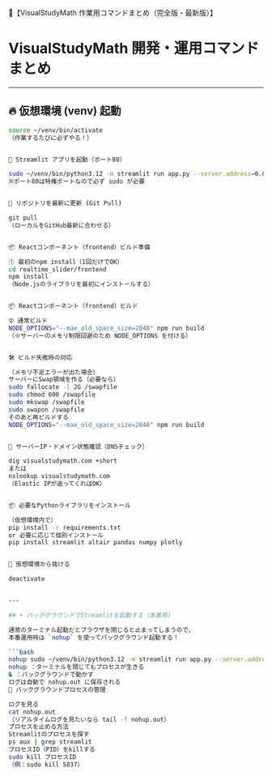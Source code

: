 📜【VisualStudyMath 作業用コマンドまとめ（完全版・最新版）】

# VisualStudyMath 開発・運用コマンドまとめ

---

## 🔥 仮想環境 (venv) 起動

```bash
source ~/venv/bin/activate
（作業するたびに必ずやる！）


🚀 Streamlit アプリを起動（ポート80）

sudo ~/venv/bin/python3.12 -m streamlit run app.py --server.address=0.0.0.0 --server.port=80
※ポート80は特権ポートなので必ず sudo が必要


🔄 リポジトリを最新に更新 (Git Pull)

git pull
（ローカルをGitHub最新に合わせる）


📦 Reactコンポーネント（frontend）ビルド準備

① 最初のnpm install（1回だけでOK）
cd realtime_slider/frontend
npm install
（Node.jsのライブラリを最初にインストールする）


📦 Reactコンポーネント（frontend）ビルド

② 通常ビルド
NODE_OPTIONS="--max_old_space_size=2048" npm run build
（※サーバーのメモリ制限回避のため NODE_OPTIONS を付ける）


🛠️ ビルド失敗時の対応

（メモリ不足エラーが出た場合）
サーバーにSwap領域を作る（必要なら）
sudo fallocate -l 2G /swapfile
sudo chmod 600 /swapfile
sudo mkswap /swapfile
sudo swapon /swapfile
そのあと再ビルドする
NODE_OPTIONS="--max_old_space_size=2048" npm run build


📡 サーバーIP・ドメイン状態確認（DNSチェック）

dig visualstudymath.com +short
または
nslookup visualstudymath.com
（Elastic IPが返ってくればOK）


📦 必要なPythonライブラリをインストール

（仮想環境内で）
pip install -r requirements.txt
or 必要に応じて個別インストール
pip install streamlit altair pandas numpy plotly


🚪 仮想環境から抜ける

deactivate


---

## ☀️ バックグラウンドでStreamlitを起動する（本番用）

通常のターミナル起動だとブラウザを閉じると止まってしまうので、  
本番運用時は `nohup` を使ってバックグラウンド起動する！

```bash
nohup sudo ~/venv/bin/python3.12 -m streamlit run app.py --server.address=0.0.0.0 --server.port=80 &
nohup ：ターミナルを閉じてもプロセスが生きる
& ：バックグラウンドで動かす
ログは自動で nohup.out に保存される
📖 バックグラウンドプロセスの管理

ログを見る
cat nohup.out
（リアルタイムログを見たいなら tail -f nohup.out）
プロセスを止める方法
Streamlitのプロセスを探す
ps aux | grep streamlit
プロセスID（PID）をkillする
sudo kill プロセスID
（例：sudo kill 5837）